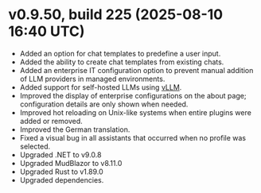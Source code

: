 # v0.9.50, build 225 (2025-08-10 16:40 UTC)
- Added an option for chat templates to predefine a user input.
- Added the ability to create chat templates from existing chats.
- Added an enterprise IT configuration option to prevent manual addition of LLM providers in managed environments.
- Added support for self-hosted LLMs using [vLLM](https://blog.vllm.ai/2023/06/20/vllm.html).
- Improved the display of enterprise configurations on the about page; configuration details are only shown when needed.
- Improved hot reloading on Unix-like systems when entire plugins were added or removed.
- Improved the German translation.
- Fixed a visual bug in all assistants that occurred when no profile was selected.
- Upgraded .NET to v9.0.8
- Upgraded MudBlazor to v8.11.0
- Upgraded Rust to v1.89.0
- Upgraded dependencies.